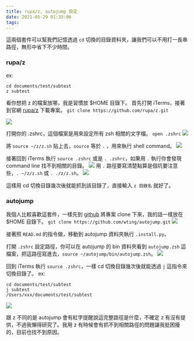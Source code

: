 ```yaml
---
title: rupa/z, autojump 設定
date: 2021-05-29 01:33:06
tags:
---
```


這兩個套件可以幫我們記憶透過 `cd` 切換的目錄資料夾，讓我們可以不用打一長串路徑，無形中省下不少時間。

### rupa/z

ex:

```
cd documents/test/subtest
z subtest
```

<!-- more -->

看你想把 z 的檔案放哪，我是習慣放 $HOME 目錄下。
首先打開 iTerms，接著到官網 [rupa/z](https://github.com/rupa/z) 下載專案。
`git clone https://github.com/rupa/z.git`

![](https://static.coderbridge.com/img/MoreCoke/f2aedfebeb524bb98668b4bd47fbbbd9.png)

打開你的 .zshrc，這個檔案是用來設定所有 zsh 相關的文字檔。
`open .zshrc`
![](https://static.coderbridge.com/img/MoreCoke/0c88083436f545bf8b6b9ffd798a3b11.png)

將 `source ~/z/z.sh` 貼上去，`source` 等於 `.` ，用來執行 shell command。
![](https://static.coderbridge.com/img/MoreCoke/87e39f696ee94532b8044fdb73f1da82.png)

接著回到 iTerms 執行 `source .zshrc` 或是 `. .zshrc`，如果用 `.` 執行你會發現 command line 找不到相關的目錄。
![](https://static.coderbridge.com/img/MoreCoke/e43e4054472c4f1fb66ef3fd303a53cb.png)
用 `.` 路徑要寫清楚點算是個坑要注意些，`. ~/z/z.sh` 或 `. ./z/z.sh`。
![](https://static.coderbridge.com/img/MoreCoke/cce05bf37009464bb2c4ba9a40be7491.png)

這樣用 cd 切換目錄幾次後就能抓到該目錄了，直接輸入 `z 目錄名` 就好了。

### autojump

我個人比較喜歡這套件，一樣先到 [github](https://github.com/wting/autojump) 將專案 clone 下來，我的話一樣放在 $HOME 目錄下。
`git clone https://github.com/wting/autojump.git`
![](https://static.coderbridge.com/img/MoreCoke/7cc11c288b3640a7afe7358e39baf4aa.png)

接著照 `READ.md` 的指令做，移動到 autojump 資料夾執行 `.install.py`。

打開 `.zshrc` 設定路徑，你可以在 autojump 的 bin 資料夾看到 `autojump.zsh` 這檔案，把這路徑寫進去，`source ~/autojump/bin/autojump.zsh`。
![](https://static.coderbridge.com/img/MoreCoke/7acc1b4a4c0e4973ba2cea712a56fcec.png)

回到 iTerms 執行 `source .zshrc`，一樣 cd 切換目錄幾次後就能透過 `j` 這指令來切換目錄了。
ex:

```
cd documents/test/subtest
j subtest
/Users/xxx/documents/test/subtest
```

![](https://static.coderbridge.com/img/MoreCoke/cf0092ef8d124566a826f7db0b659117.png)

跟 z 不同的是 autojump 會有紅字提醒說這完整路徑是什麼，不確定 z 有沒有提供，不過我懶得研究了。我用 z 有時候會有抓不到相關路徑的問題讓我挺困擾的，目前也找不到原因。
